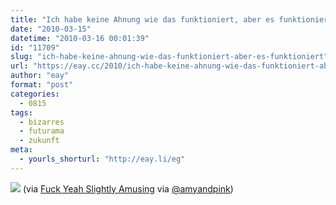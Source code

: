 ```yaml
---
title: "Ich habe keine Ahnung wie das funktioniert, aber es funktioniert!"
date: "2010-03-15"
datetime: "2010-03-16 00:01:39"
id: "11709"
slug: "ich-habe-keine-ahnung-wie-das-funktioniert-aber-es-funktioniert"
url: "https://eay.cc/2010/ich-habe-keine-ahnung-wie-das-funktioniert-aber-es-funktioniert/"
author: "eay"
format: "post"
categories:
  - 0815
tags:
  - bizarres
  - futurama
  - zukunft
meta:
  - yourls_shorturl: "http://eay.li/eg"
---
```


![](https://eay.cc/uploads/2010/goodnewseveryone.jpg) (via [Fuck Yeah Slightly Amusing](http://fuckyeahslightlyamusing.tumblr.com/) via [@amyandpink](http://twitter.com/amyandpink/status/10538587587))
